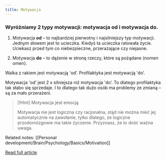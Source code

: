 ```yaml
---
title: Motywacja
---
```


### Wyróżniamy 2 typy motywacji: motywacja od i motywacja do.
1.  Motywacja **od** – to najbardziej pierwotny i najsilniejszy typ motywacji. Jednym słowem jest to ucieczka. Kiedyś ta ucieczka ratowała życie. Uciekasz przed tym co niebezpieczne, przerażające czy niejasne.

2. Motywacja **do** – to dążenie w stronę rzeczy, które są pożądane (nomen omen).

Walka z rakiem jest motywacją 'od’. Profilaktyka jest motywacją 'do’.

Motywacja 'od’ jest 2 x silniejsza niż motywacja 'do’. To dlatego profilaktyka tak słabo się sprzedaje. I to dlatego tak dużo osób ma problemy ze zmianą – są za mało przerażeni.

>[!Hint] Motywacja jest emocją 
>
> Motywacja nie jest logiczna czy racjonalna, stąd nie można mieć jej automatycznie na zawołanie, tylko dlatego, że logiczne przodomózgowie ma takie życzenie. Przyznasz, że to dość ważna uwaga.

Related notes: [[Personal development/Brain/Psychology/Basics/Motivation]]

[Read full article](https://zenjaskiniowca.pl/motywacja/)